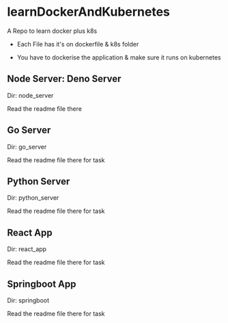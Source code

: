 # learnDockerAndKubernetes

A Repo to learn docker plus k8s

* Each File has it's on dockerfile & k8s folder

* You have to dockerise the application & make sure it runs on kubernetes

## Node Server: Deno Server

Dir: node_server

Read the readme file there

## Go Server

Dir: go_server

Read the readme file there for task

## Python Server

Dir: python_server

Read the readme file there for task

## React App

Dir: react_app

Read the readme file there for task

## Springboot App

Dir: springboot

Read the readme file there for task
